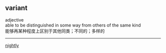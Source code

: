## variant  
adjective  
able to be distinguished in some way from others of the same kind  
能够再某种程度上区别于其他同类；不同的；多样的  

----  

[nightly](50.md)  